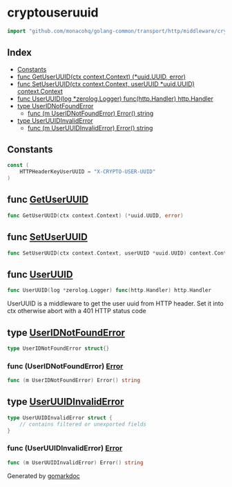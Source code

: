 <!-- Code generated by gomarkdoc. DO NOT EDIT -->

# cryptouseruuid

```go
import "github.com/monacohq/golang-common/transport/http/middleware/cryptouseruuid"
```

## Index

- [Constants](<#constants>)
- [func GetUserUUID(ctx context.Context) (*uuid.UUID, error)](<#func-getuseruuid>)
- [func SetUserUUID(ctx context.Context, userUUID *uuid.UUID) context.Context](<#func-setuseruuid>)
- [func UserUUID(log *zerolog.Logger) func(http.Handler) http.Handler](<#func-useruuid>)
- [type UserIDNotFoundError](<#type-useridnotfounderror>)
  - [func (m UserIDNotFoundError) Error() string](<#func-useridnotfounderror-error>)
- [type UserUUIDInvalidError](<#type-useruuidinvaliderror>)
  - [func (m UserUUIDInvalidError) Error() string](<#func-useruuidinvaliderror-error>)


## Constants

```go
const (
    HTTPHeaderKeyUserUUID = "X-CRYPTO-USER-UUID"
)
```

## func [GetUserUUID](<https://github.com/monacohq/golang-common/blob/main/transport/http/middleware/cryptouseruuid/cryptouseruuid.go#L74>)

```go
func GetUserUUID(ctx context.Context) (*uuid.UUID, error)
```

## func [SetUserUUID](<https://github.com/monacohq/golang-common/blob/main/transport/http/middleware/cryptouseruuid/cryptouseruuid.go#L70>)

```go
func SetUserUUID(ctx context.Context, userUUID *uuid.UUID) context.Context
```

## func [UserUUID](<https://github.com/monacohq/golang-common/blob/main/transport/http/middleware/cryptouseruuid/cryptouseruuid.go#L38>)

```go
func UserUUID(log *zerolog.Logger) func(http.Handler) http.Handler
```

UserUUID is a middleware to get the user uuid from HTTP header\. Set it into ctx otherwise abort with a 401 HTTP status code

## type [UserIDNotFoundError](<https://github.com/monacohq/golang-common/blob/main/transport/http/middleware/cryptouseruuid/cryptouseruuid.go#L22>)

```go
type UserIDNotFoundError struct{}
```

### func \(UserIDNotFoundError\) [Error](<https://github.com/monacohq/golang-common/blob/main/transport/http/middleware/cryptouseruuid/cryptouseruuid.go#L24>)

```go
func (m UserIDNotFoundError) Error() string
```

## type [UserUUIDInvalidError](<https://github.com/monacohq/golang-common/blob/main/transport/http/middleware/cryptouseruuid/cryptouseruuid.go#L28-L30>)

```go
type UserUUIDInvalidError struct {
    // contains filtered or unexported fields
}
```

### func \(UserUUIDInvalidError\) [Error](<https://github.com/monacohq/golang-common/blob/main/transport/http/middleware/cryptouseruuid/cryptouseruuid.go#L32>)

```go
func (m UserUUIDInvalidError) Error() string
```



Generated by [gomarkdoc](<https://github.com/princjef/gomarkdoc>)
